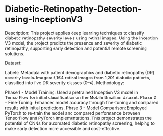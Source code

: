 # Diabetic-Retinopathy-Detection-using-InceptionV3

Description:
This project applies deep learning techniques to classify diabetic retinopathy severity levels using retinal images. Using the Inception V3 model, the project predicts the presence and severity of diabetic retinopathy, supporting early detection and potential remote screening solutions.

Dataset:

Labels: Metadata with patient demographics and diabetic retinopathy (DR) severity levels.
Images: 5,164 retinal images from 1,291 diabetic patients, classified into five DR severity classes (0–4).
Methodology:

Phase 1 - Model Training: Used a pretrained Inception V3 model in TensorFlow for initial classification on the Mobile Brazilian dataset.
Phase 2 - Fine-Tuning: Enhanced model accuracy through fine-tuning and compared results with initial predictions.
Phase 3 - Model Comparison: Employed PyTorch to re-train the model and compared performance between TensorFlow and PyTorch implementations.
This project demonstrates the potential of CNNs for automated diabetic retinopathy screening, helping to make early detection more accessible and cost-effective.
